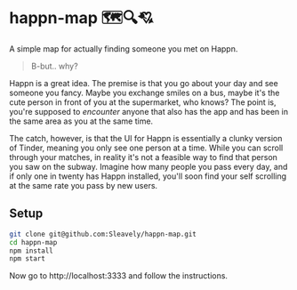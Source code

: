 # happn-map 🗺️🔍💘

A simple map for actually finding someone you met on Happn.

> B-but.. why?

Happn is a great idea. The premise is that you go about your day and see someone you fancy. Maybe you exchange smiles on a bus, maybe it's the cute person in front of you at the supermarket, who knows? The point is, you're supposed to _encounter_ anyone that also has the app and has been in the same area as you at the same time.

The catch, however, is that the UI for Happn is essentially a clunky version of Tinder, meaning you only see one person at a time. While you can scroll through your matches, in reality it's not a feasible way to find that person you saw on the subway. Imagine how many people you pass every day, and if only one in twenty has Happn installed, you'll soon find your self scrolling at the same rate you pass by new users.

## Setup

```bash
git clone git@github.com:Sleavely/happn-map.git
cd happn-map
npm install
npm start
```

Now go to http://localhost:3333 and follow the instructions.
